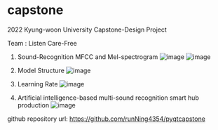 # capstone

2022 Kyung-woon University Capstone-Design Project 

Team : Listen Care-Free


1. Sound-Recognition MFCC and Mel-spectrogram
![image](https://user-images.githubusercontent.com/97919655/208333927-3790f47f-7709-4ba8-99ae-df0694e04eb2.png)
![image](https://user-images.githubusercontent.com/97919655/208333936-3e69289c-78ea-4f7b-9dcd-c39ec65c0ca5.png)


2. Model Structure
![image](https://user-images.githubusercontent.com/97919655/208333978-922dc167-73b6-4d60-9005-10f2b39f0df1.png)

3. Learning Rate
![image](https://user-images.githubusercontent.com/97919655/208334072-af1bf008-931a-42b6-b3b7-fde42e233109.png)


3. Artificial intelligence-based multi-sound recognition smart hub production
![image](https://user-images.githubusercontent.com/97919655/208334094-02306a6d-3861-48ce-bc75-b25edcde44f7.png)

github repository url: https://github.com/runNing4354/pyqtcapstone
